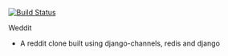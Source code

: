 [![Build Status](https://travis-ci.com/AllanM007/Weddit.svg?branch=master)](https://travis-ci.com/AllanM007/Weddit)

Weddit 
- A reddit clone built using django-channels, redis and django
